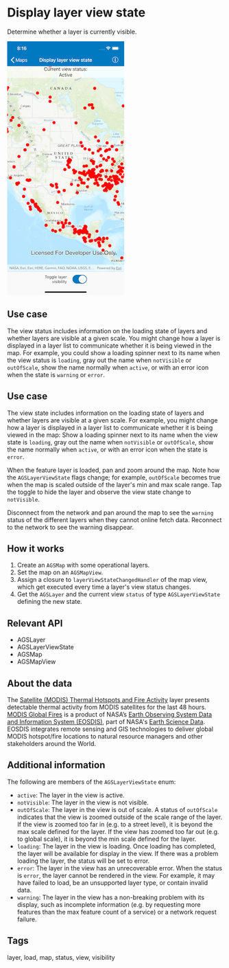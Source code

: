 # Display layer view state

Determine whether a layer is currently visible.

![Image of display layer view state](display-layer-view-state.png)

## Use case

The view status includes information on the loading state of layers and whether layers are visible at a given scale. You might change how a layer is displayed in a layer list to communicate whether it is being viewed in the map. For example, you could show a loading spinner next to its name when the view status is `loading`, gray out the name when `notVisible` or `outOfScale`, show the name normally when `active`, or with an error icon when the state is `warning` or `error`.

## Use case

The view state includes information on the loading state of layers and whether layers are visible at a given scale. For example, you might change how a layer is displayed in a layer list to communicate whether it is being viewed in the map: Show a loading spinner next to its name when the view state is `loading`, gray out the name when `notVisible` or `outOfScale`, show the name normally when `active`, or with an error icon when the state is `error`.

When the feature layer is loaded, pan and zoom around the map. Note how the `AGSLayerViewState` flags change; for example, `outOfScale` becomes true when the map is scaled outside of the layer's min and max scale range. Tap the toggle to hide the layer and observe the view state change to `notVisible`.

Disconnect from the network and pan around the map to see the `warning` status of the different layers when they cannot online fetch data. Reconnect to the network to see the warning disappear.

## How it works

1. Create an `AGSMap` with some operational layers.
2. Set the map on an `AGSMapView`.
3. Assign a closure to `layerViewStateChangedHandler` of the map view, which get executed every time a layer's view status changes.
4. Get the `AGSLayer` and the current view `status` of type `AGSLayerViewState` defining the new state.

## Relevant API

* AGSLayer
* AGSLayerViewState
* AGSMap
* AGSMapView

## About the data

The [Satellite (MODIS) Thermal Hotspots and Fire Activity](https://runtime.maps.arcgis.com/home/item.html?id=b8f4033069f141729ffb298b7418b653) layer presents detectable thermal activity from MODIS satellites for the last 48 hours. [MODIS Global Fires](https://earthdata.nasa.gov/earth-observation-data/near-real-time/firms/active-fire-data) is a product of NASA’s [Earth Observing System Data and Information System (EOSDIS)](https://earthdata.nasa.gov/about), part of NASA's [Earth Science Data](https://science.nasa.gov/earth-science/earth-data/). EOSDIS integrates remote sensing and GIS technologies to deliver global MODIS hotspot/fire locations to natural resource managers and other stakeholders around the World.

## Additional information

The following are members of the `AGSLayerViewState` enum:

* `active`: The layer in the view is active.
* `notVisible`: The layer in the view is not visible.
* `outOfScale`: The layer in the view is out of scale. A status of `outOfScale` indicates that the view is zoomed outside of the scale range of the layer. If the view is zoomed too far in (e.g. to a street level), it is beyond the max scale defined for the layer. If the view has zoomed too far out (e.g. to global scale), it is beyond the min scale defined for the layer.
* `loading`: The layer in the view is loading. Once loading has completed, the layer will be available for display in the view. If there was a problem loading the layer, the status will be set to error.
* `error`: The layer in the view has an unrecoverable error. When the status is `error`, the layer cannot be rendered in the view. For example, it may have failed to load, be an unsupported layer type, or contain invalid data.
* `warning`: The layer in the view has a non-breaking problem with its display, such as incomplete information (e.g. by requesting more features than the max feature count of a service) or a network request failure.

## Tags

layer, load, map, status, view, visibility
